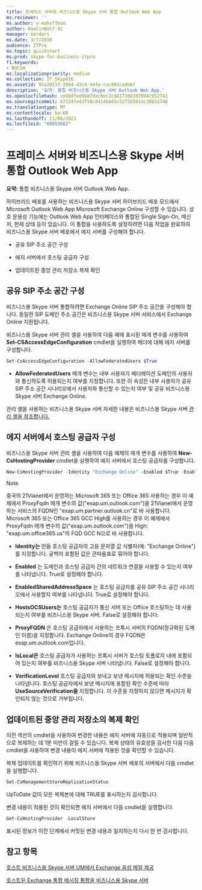 ```yaml
---
title: 프레미스 서버와 비즈니스용 Skype 서버 통합 Outlook Web App
ms.reviewer: ''
ms.author: v-mahoffman
author: HowlinWolf-92
manager: serdars
ms.date: 3/7/2016
audience: ITPro
ms.topic: quickstart
ms.prod: skype-for-business-itpro
f1.keywords:
- NOCSH
ms.localizationpriority: medium
ms.collection: IT_Skype16
ms.assetid: 95a20117-2064-43c4-94fe-cac892cadb6f
description: '요약: 통합 비즈니스용 Skype 서버 Outlook Web App.'
ms.openlocfilehash: cebb8fed6b87dac6ec2c981730d303994c952741
ms.sourcegitcommit: 67324fe43f50c8414bb65c52f5b561ac30b52748
ms.translationtype: MT
ms.contentlocale: ko-KR
ms.lasthandoff: 11/08/2021
ms.locfileid: "60853682"
---
```

# <a name="configure-integration-between-on-premises-skype-for-business-server-and-outlook-web-app"></a>프레미스 서버와 비즈니스용 Skype 서버 통합 Outlook Web App

**요약:** 통합 비즈니스용 Skype 서버 Outlook Web App.

하이브리드 배포를 사용하는 비즈니스용 Skype 서버 하이브리드 배포 모드에서 Microsoft Outlook Web App Microsoft Exchange Online 구성할 수 있습니다. 상호 운용성 기능에는 Outlook Web App 인터페이스와 통합된 Single Sign-On, 메신저, 현재 상태 등이 있습니다. 이 통합을 사용하도록 설정하려면 다음 작업을 완료하여 비즈니스용 Skype 서버 배포에서 에지 서버를 구성해야 합니다.

- 공유 SIP 주소 공간 구성

- 에지 서버에서 호스팅 공급자 구성

- 업데이트된 중앙 관리 저장소 복제 확인

## <a name="configure-a-shared-sip-address-space"></a>공유 SIP 주소 공간 구성

비즈니스용 Skype 서버 통합하려면 Exchange Online SIP 주소 공간을 구성해야 합니다. 동일한 SIP 도메인 주소 공간은 비즈니스용 Skype 서버 서비스에서 Exchange Online 지원됩니다.

비즈니스용 Skype 서버 관리 셸을 사용하여 다음 예에 표시된 매개 변수를 사용하여 **Set-CSAccessEdgeConfiguration** cmdlet을 실행하여 페더에 대해 에지 서버를 구성합니다.

```powershell
Set-CsAccessEdgeConfiguration -AllowFederatedUsers $True
```

- **AllowFederatedUsers** 매개 변수는 내부 사용자가 페더레이션 도메인의 사용자와 통신하도록 허용되는지 여부를 지정합니다. 또한 이 속성은 내부 사용자가 공유 SIP 주소 공간 시나리오에서 사용자와 통신할 수 있는지 여부 및 공유 비즈니스용 Skype 서버 Exchange Online.

관리 셸을 사용하는 비즈니스용 Skype 서버 자세한 내용은 비즈니스용 Skype 서버 [관리 셸을 참조합니다.](../../manage/management-shell.md)

## <a name="configure-a-hosting-provider-on-the-edge-server"></a>에지 서버에서 호스팅 공급자 구성

비즈니스용 Skype 서버 관리 셸을 사용하여 다음 예제의 매개 변수를 사용하여 **New-CsHostingProvider** cmdlet을 실행하여 에지 서버에서 호스팅 공급자를 구성합니다.

```powershell
New-CsHostingProvider -Identity "Exchange Online" -Enabled $True -EnabledSharedAddressSpace $True -HostsOCSUsers $False -ProxyFqdn "exap.um.outlook.com" -IsLocal $False -VerificationLevel UseSourceVerification
```

> [!NOTE]
> 중국의 21Vianet에서 운영하는 Microsoft 365 또는 Office 365 사용하는 경우 이 예제에서 ProxyFqdn 매개 변수의 값("exap.um.outlook.com")을 21Vianet에서 운영하는 서비스의 FQDN인 "exap.um.partner.outlook.cn"로 바 사용합니다. Microsoft 365 또는 Office 365 GCC High를 사용하는 경우 이 예제에서 ProxyFqdn 매개 변수의 값("exap.um.outlook.com")을 High: "exap.um.office365.us"의 FQD GCC N으로 바 사용합니다.

- **Identity는** 만들 호스팅 공급자의 고유 문자열 값 식별자(예: "Exchange Online")를 지정합니다. 공백이 포함된 값은 큰따옴표로 묶어야 합니다.

- **Enabled** 는 도메인과 호스팅 공급자 간의 네트워크 연결을 사용할 수 있는지 여부를 나타냅니다. True로 설정해야 합니다.

- **EnabledSharedAddressSpace** 는 호스팅 공급자를 공유 SIP 주소 공간 시나리오에서 사용할지 여부를 나타냅니다. True로 설정해야 합니다.

- **HostsOCSUsers는** 호스팅 공급자가 통신 서버 또는 Office 호스팅하는 데 사용되는지 여부를 비즈니스용 Skype 서버. False로 설정해야 합니다.

- **ProxyFQDN** 은 호스팅 공급자에서 사용하는 프록시 서버의 FQDN(정규화된 도메인 이름)을 지정합니다. Exchange Online의 경우 FQDN은 exap.um.outlook.com입니다.

- **IsLocal은** 호스팅 공급자가 사용하는 프록시 서버가 호스팅 토폴로지 내에 포함되어 있는지 여부를 비즈니스용 Skype 서버 나타냅니다. False로 설정해야 합니다.

- **VerificationLevel** 호스팅 공급자와 보내고 보낸 메시지에 허용되는 확인 수준을 나타냅니다. 호스팅 공급자에서 보낸 메시지에 포함된 확인 수준에 따라 **UseSourceVerification을** 지정합니다. 이 수준을 지정하지 않으면 메시지가 확인되지 않는 것으로 거부됩니다.

## <a name="verify-replication-of-the-updated-central-management-store"></a>업데이트된 중앙 관리 저장소의 복제 확인

이전 섹션의 cmdlet을 사용하여 변경한 내용은 에지 서버에 자동으로 적용되며 일반적으로 복제하는 데 1분 미만이 걸릴 수 있습니다. 복제 상태의 유효성을 검사한 다음 다음 cmdlet을 사용하여 변경 내용이 에지 서버에 적용된 것을 확인할 수 있습니다.

복제 업데이트를 확인하기 위해 비즈니스용 Skype 서버 배포의 서버에서 다음 cmdlet을 실행합니다.

```powershell
Get-CsManagementStoreReplicationStatus
```
UpToDate 값이 모든 복제본에 대해 TRUE를 표시하는지 검사합니다.

변경 내용이 적용된 것이 확인되면 에지 서버에서 다음 cmdlet을 실행합니다.

```powershell
Get-CsHostingProvider -LocalStore
```
표시된 정보가 이전 단계에서 커밋된 변경 내용과 일치하는지 다시 한 번 검사합니다.

## <a name="see-also"></a>참고 항목

[호스트 비즈니스용 Skype 서버 UM에서 Exchange 음성 메일 제공](/previous-versions/office/lync-server-2013/lync-server-2013-providing-lync-server-users-voice-mail-on-hosted-exchange-um)

[호스트된 Exchange 통합 메시징 통합을 비즈니스용 Skype 서버](/previous-versions/office/lync-server-2013/lync-server-2013-hosted-exchange-unified-messaging-integration)